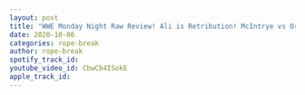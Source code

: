 ```yaml
---
layout: post
title: "WWE Monday Night Raw Review! Ali is Retribution! McIntrye vs Orton HIAC! Murphy a disciple no more?"
date: 2020-10-06
categories: rope-break
author: rope-break
spotify_track_id: 
youtube_video_id: CbwCb4ISokE
apple_track_id: 
---
```

